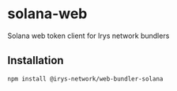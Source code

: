 # solana-web

Solana web token client for Irys network bundlers

## Installation

```sh
npm install @irys-network/web-bundler-solana
```
